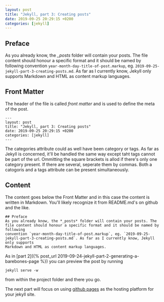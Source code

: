 ```yaml
---
layout: post
title: "Jekyll, part 3: Creating posts"
date: 2019-09-25 20:29:15 +0200
categories: [jekyll]
---
```


## Preface
As you already know, the *_posts* folder will contain your posts. The file content should honour a specific format and it should be named by following
convention `year-month-day-title-of-post.markup`, eg. `2019-09-25-jekyll-part-3-creating-posts.md`. As far as I currently know, Jekyll only supports
Markdown and HTML as content markup languages.

## Front Matter
The header of the file is called *front matter* and is used to define the meta of the post.
```
---
layout: post
title: "Jekyll, part 3: Creating posts"
date: 2019-09-25 20:29:15 +0200
categories: [jekyll]
---
```
The categories attribute could as well have been category or tags. As far as Jekyll is concerned, it'll be handled the same way except taht tags cannot be part of the url. Ommitting the square brackets is allod if there's only one category present. If there are several, seperate them by commas. Both a catogoris and a tags attribute can be present simultaneously.

## Content
The content goes below the Front Matter and in this case the content is written in Markdown. You'll likely recognize it from README.md's on github and the like.
```
## Preface
As you already know, the *_posts* folder will contain your posts. The file content should honour a specific format and it should be named by following
convention `year-month-day-title-of-post.markup`, eg. `2019-09-25-jekyll-part-3-creating-posts.md`. As far as I currently know, Jekyll only supports
Markdown and HTML as content markup languages.
```
As in [part 2]({% post_url 2019-09-24-jekyll-part-2-generating-a-barebones-page %}) you can preview the post by running
```
jekyll serve -w
```
from within the project folder and there you go.

The next part will focus on using [github pages](https://pages.github.com/) as the hosting platform for your jekyll site.
